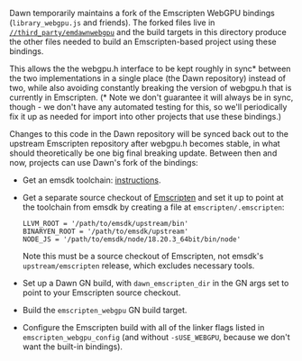 Dawn temporarily maintains a fork of the Emscripten WebGPU bindings
(`library_webgpu.js` and friends). The forked files live in
[`//third_party/emdawnwebgpu`](../third_party/emdawnwebgpu/)
and the build targets in this directory produce the other files needed to build
an Emscripten-based project using these bindings.

This allows the the webgpu.h interface to be kept roughly in sync\* between the
two implementations in a single place (the Dawn repository) instead of two,
while also avoiding constantly breaking the version of webgpu.h that is
currently in Emscripten. (\* Note we don't guarantee it will always be in sync,
though - we don't have any automated testing for this, so we'll periodically fix
it up as needed for import into other projects that use these bindings.)

Changes to this code in the Dawn repository will be synced back out to the
upstream Emscripten repository after webgpu.h becomes stable, in what should
theoretically be one big final breaking update. Between then and now, projects
can use Dawn's fork of the bindings:

- Get an emsdk toolchain:
  [instructions](https://emscripten.org/docs/getting_started/downloads.html#installation-instructions-using-the-emsdk-recommended).

- Get a separate source checkout of [Emscripten](https://github.com/emscripten-core/emscripten)
  and set it up to point at the toolchain from emsdk by creating a file at `emscripten/.emscripten`:

  ```
  LLVM_ROOT = '/path/to/emsdk/upstream/bin'
  BINARYEN_ROOT = '/path/to/emsdk/upstream'
  NODE_JS = '/path/to/emsdk/node/18.20.3_64bit/bin/node'
  ```

  Note this must be a source checkout of Emscripten,
  not emsdk's `upstream/emscripten` release, which excludes necessary tools.

- Set up a Dawn GN build, with `dawn_emscripten_dir` in the GN args set to point to
  your Emscripten source checkout.

- Build the `emscripten_webgpu` GN build target.

- Configure the Emscripten build with all of the linker flags listed in `emscripten_webgpu_config`
  (and without `-sUSE_WEBGPU`, because we don't want the built-in bindings).
